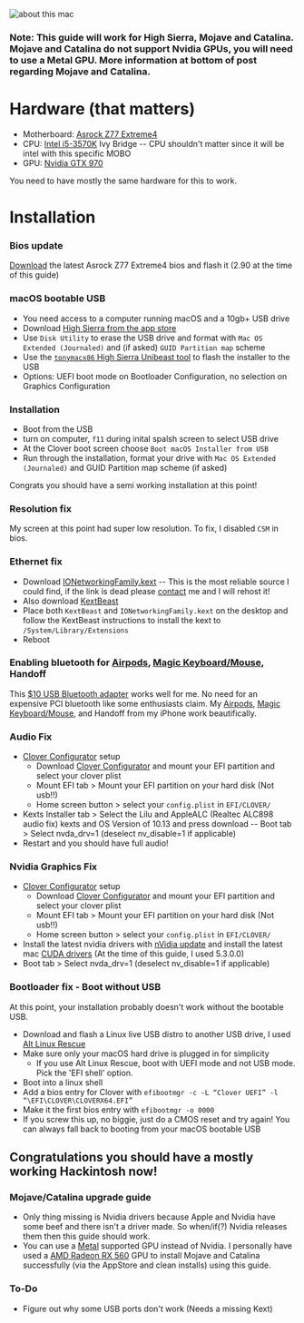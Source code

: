 ![about this mac](~posts/asrock_z77_extreme4_gtx_970_high_sierra_hackintosh/aboutthismac.png)

### Note: This guide will work for High Sierra, Mojave and Catalina. Mojave and Catalina do not support Nvidia GPUs, you will need to use a Metal GPU. More information at bottom of post regarding Mojave and Catalina.

# Hardware (that matters)
- Motherboard: [Asrock Z77 Extreme4](https://www.asrock.com/mb/Intel/Z77%20Extreme4/)
- CPU: [Intel i5-3570K](https://ark.intel.com/products/65520) Ivy Bridge -- CPU shouldn't matter since it will be intel with this specific MOBO
- GPU: [Nvidia GTX 970](https://www.geforce.com/hardware/desktop-gpus/geforce-gtx-970)

You need to have mostly the same hardware for this to work. 

# Installation

### Bios update
[Download](https://www.asrock.com/mb/Intel/Z77%20Extreme4/#BIOS) the latest Asrock Z77 Extreme4 bios and flash it (2.90 at the time of this guide)


### macOS bootable USB
- You need access to a computer running macOS and a 10gb+ USB drive
- Download [High Sierra from the app store](https://itunes.apple.com/us/app/macos-high-sierra/id1246284741?mt=12&l=en-us&ls=1)
- Use `Disk Utility` to erase the USB drive and format with `Mac OS Extended (Journaled)` and (if asked) `GUID Partition map` scheme 
- Use the [`tonymacx86` High Sierra Unibeast tool](https://www.tonymacx86.com/resources/unibeast-8-3-2-high-sierra.383/) to flash the installer to the USB
 - Options: UEFI boot mode on Bootloader Configuration, no selection on Graphics Configuration


### Installation
- Boot from the USB 
 - turn on computer, `f11` during inital spalsh screen to select USB drive
- At the Clover boot screen choose `Boot macOS Installer from USB`
- Run through the installation, format your drive with `Mac OS Extended (Journaled)` and GUID Partition map scheme (if asked)

Congrats you should have a semi working installation at this point!


### Resolution fix
My screen at this point had super low resolution. To fix, I disabled `CSM` in bios.


### Ethernet fix
- Download [IONetworkingFamily.kext](https://www.tonymacx86.com/attachments/ionetworkingfamily-kext-zip.136513/) 
-- This is the most reliable source I could find, if the link is dead please [contact](https://kusha.me/contact) me and I will rehost it!
- Also download [KextBeast](https://www.tonymacx86.com/resources/kextbeast.32/)
- Place both `KextBeast` and `IONetworkingFamily.kext` on the desktop and follow the KextBeast instructions to install the kext to `/System/Library/Extensions`
- Reboot


### Enabling bluetooth for [Airpods](https://amzn.to/2WpzgNw), [Magic Keyboard/Mouse](https://amzn.to/3fteVyh), Handoff

This [$10 USB Bluetooth adapter](https://amzn.to/38ZgbGY) works well for me. No need for an expensive PCI bluetooth like some enthusiasts claim. My [Airpods](https://amzn.to/2WpzgNw), [Magic Keyboard/Mouse](https://amzn.to/3fteVyh), and Handoff from my iPhone work beautifically. 

### Audio Fix
- [Clover Configurator](https://mackie100projects.altervista.org/download-clover-configurator/) setup
    - Download [Clover Configurator](https://mackie100projects.altervista.org/download-clover-configurator/) and mount your EFI partition and select your clover plist
    - Mount EFI tab > Mount your EFI partition on your hard disk (Not usb!!)
    - Home screen button > select your `config.plist` in `EFI/CLOVER/`
- Kexts Installer tab > Select the Lilu and AppleALC (Realtec ALC898 audio fix) kexts and OS Version of 10.13 and press download -- Boot tab > Select nvda_drv=1 (deselect nv_disable=1 if applicable)
- Restart and you should have full audio!

### Nvidia Graphics Fix  
- [Clover Configurator](https://mackie100projects.altervista.org/download-clover-configurator/) setup
    - Download [Clover Configurator](https://mackie100projects.altervista.org/download-clover-configurator/) and mount your EFI partition and select your clover plist
    - Mount EFI tab > Mount your EFI partition on your hard disk (Not usb!!)
    - Home screen button > select your `config.plist` in `EFI/CLOVER/`
- Install the latest nvidia drivers with [nVidia update](https://github.com/Benjamin-Dobell/nvidia-update) and install the latest mac [CUDA drivers](https://www.nvidia.com/object/mac-driver-archive.html)
(At the time of this guide, I used 5.3.0.0)
- Boot tab > Select nvda_drv=1 (deselect nv_disable=1 if applicable)


### Bootloader fix - Boot without USB 
At this point, your installation probably doesn't work without the bootable USB. 
- Download and flash a Linux live USB distro to another USB drive, I used [Alt Linux Rescue](https://en.altlinux.org/Rescue)
- Make sure only your macOS hard drive is plugged in for simplicity
  - If you use Alt Linux Rescue, boot with UEFI mode and not USB mode. Pick the 'EFI shell' option.
- Boot into a linux shell
- Add a bios entry for Clover with `efibootmgr -c -L “Clover UEFI” -l “\EFI\CLOVER\CLOVERX64.EFI”`
- Make it the first bios entry with `efibootmgr -o 0000`
- If you screw this up, no biggie, just do a CMOS reset and try again! You can always fall back to booting from your macOS bootable USB

## Congratulations you should have a mostly working Hackintosh now! 

### Mojave/Catalina upgrade guide 
 - Only thing missing is Nvidia drivers because Apple and Nvidia have some beef and there isn't a driver made. So when/if(?) Nvidia releases them then this guide should work. 
 - You can use a [Metal](https://support.apple.com/en-us/HT202239) supported GPU instead of Nvidia. I personally have used a [AMD Radeon RX 560](https://amzn.to/3h2IWFt) GPU to install Mojave and Catalina successfully (via the AppStore and clean installs) using this guide.

### To-Do
- Figure out why some USB ports don't work (Needs a missing Kext)


